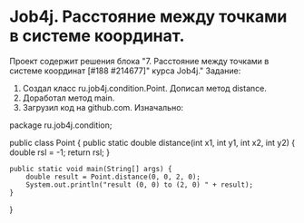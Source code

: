 # Job4j. Расстояние между точками в системе координат.
Проект содержит решения блока "7. Расстояние между точками в системе координат [#188 #214677]" курса Job4j."
Задание:
1. Создал класс ru.job4j.condition.Point. Дописал метод distance.
2. Доработал метод main. 
3. Загрузил код на github.com. 
Изначально:

package ru.job4j.condition;

public class Point {
    public static double distance(int x1, int y1, int x2, int y2) {
        double rsl = -1;
        return rsl;
    }

    public static void main(String[] args) {
        double result = Point.distance(0, 0, 2, 0);
        System.out.println("result (0, 0) to (2, 0) " + result);
    }
}
